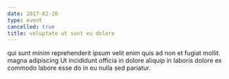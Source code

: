 ```yaml
---
date: 2017-02-20
type: event
cancelled: true
title: voluptate ut sunt eu dolore
---
```

qui sunt minim reprehenderit ipsum velit enim quis ad non et fugiat mollit. magna adipiscing Ut incididunt officia in dolore aliquip in laboris dolore ex commodo labore esse do in eu nulla sed pariatur.